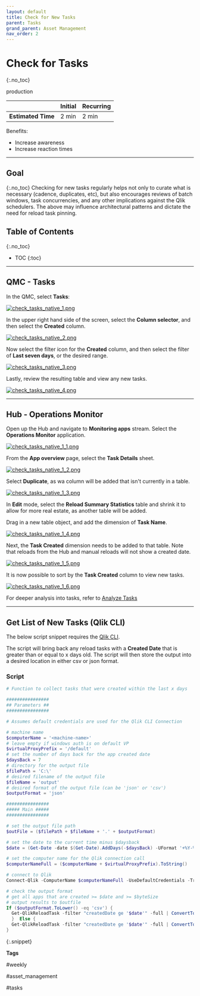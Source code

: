 ```yaml
---
layout: default
title: Check for New Tasks
parent: Tasks
grand_parent: Asset Management
nav_order: 2
---
```


# Check for Tasks <i class="fas fa-file-code fa-xs" title="API | Script Optional"></i>
{:.no_toc}

<span class="label prod">production</span>

|                                  		                      | Initial   | Recurring  |
|-----------------------------------------------------------|-----------|------------|
| <i class="far fa-clock fa-sm"></i> **Estimated Time**     | 2 min     | 2 min      |

Benefits:

  - Increase awareness
  - Increase reaction times
  
-------------------------

## Goal
{:.no_toc}
Checking for new tasks regularly helps not only to curate what is necessary (cadence, duplicates, etc), but also encourages reviews of batch windows, task concurrencies, and any other implications against the Qlik schedulers. The above may influence architectural patterns and dictate the need for reload task pinning.

## Table of Contents
{:.no_toc}

* TOC
{:toc}
-------------------------

## QMC - Tasks

In the QMC, select **Tasks**:

[![check_tasks_native_1.png](images/check_tasks_native_1.png)](https://raw.githubusercontent.com/eapowertools/qs-admin-playbook/master/docs/asset_management/tasks/images/check_tasks_native_1.png)

In the upper right hand side of the screen, select the **Column selector**, and then select the **Created** column.

[![check_tasks_native_2.png](images/check_tasks_native_2.png)](https://raw.githubusercontent.com/eapowertools/qs-admin-playbook/master/docs/asset_management/tasks/images/check_tasks_native_2.png)

Now select the filter icon for the **Created** column, and then select the filter of **Last seven days**, or the desired range.

[![check_tasks_native_3.png](images/check_tasks_native_3.png)](https://raw.githubusercontent.com/eapowertools/qs-admin-playbook/master/docs/asset_management/tasks/images/check_tasks_native_3.png)

Lastly, review the resulting table and view any new tasks.

[![check_tasks_native_4.png](images/check_tasks_native_4.png)](https://raw.githubusercontent.com/eapowertools/qs-admin-playbook/master/docs/asset_management/tasks/images/check_tasks_native_4.png)

-------------------------

## Hub - Operations Monitor

Open up the Hub and navigate to **Monitoring apps** stream. Select the **Operations Monitor** application.

[![check_tasks_native_1_1.png](images/check_tasks_native_1_1.png)](https://raw.githubusercontent.com/eapowertools/qs-admin-playbook/master/docs/asset_management/tasks/images/check_tasks_native_1_1.png)

From the **App overview** page, select the **Task Details** sheet.

[![check_tasks_native_1_2.png](images/check_tasks_native_1_2.png)](https://raw.githubusercontent.com/eapowertools/qs-admin-playbook/master/docs/asset_management/tasks/images/check_tasks_native_1_2.png)

Select **Duplicate**, as wa column will be added that isn't currently in a table.

[![check_tasks_native_1_3.png](images/check_tasks_native_1_3.png)](https://raw.githubusercontent.com/eapowertools/qs-admin-playbook/master/docs/asset_management/tasks/images/check_tasks_native_1_3.png)

In **Edit** mode, select the **Reload Summary Statistics** table and shrink it to allow for more real estate, as another table will be added.

Drag in a new table object, and add the dimension of **Task Name**.

[![check_tasks_native_1_4.png](images/check_tasks_native_1_4.png)](https://raw.githubusercontent.com/eapowertools/qs-admin-playbook/master/docs/asset_management/tasks/images/check_tasks_native_1_4.png)

Next, the **Task Created** dimension needs to be added to that table. Note that reloads from the Hub and manual reloads will not show a created date.

[![check_tasks_native_1_5.png](images/check_tasks_native_1_5.png)](https://raw.githubusercontent.com/eapowertools/qs-admin-playbook/master/docs/asset_management/tasks/images/check_tasks_native_1_5.png)

It is now possible to sort by the **Task Created** column to view new tasks.

[![check_tasks_native_1_6.png](images/check_tasks_native_1_6.png)](https://raw.githubusercontent.com/eapowertools/qs-admin-playbook/master/docs/asset_management/tasks/images/check_tasks_native_1_6.png)

For deeper analysis into tasks, refer to [Analyze Tasks](analyze_tasks.md)


-------------------------

## Get List of New Tasks (Qlik CLI) <i class="fas fa-file-code fa-xs" title="API | Requires Script"></i>

The below script snippet requires the [Qlik CLI](../../tooling/qlik_cli.md).

The script will bring back any reload tasks with a **Created Date** that is greater than or equal to x days old. The script will then store the output into a desired location in either csv or json format.

### Script
```powershell
# Function to collect tasks that were created within the last x days

################
## Parameters ##
################

# Assumes default credentials are used for the Qlik CLI Connection

# machine name
$computerName = '<machine-name>'
# leave empty if windows auth is on default VP
$virtualProxyPrefix = '/default'
# set the number of days back for the app created date
$daysBack = 7
# directory for the output file
$filePath = 'C:\'
# desired filename of the output file
$fileName = 'output'
# desired format of the output file (can be 'json' or 'csv')
$outputFormat = 'json'

################
##### Main #####
################

# set the output file path
$outFile = ($filePath + $fileName + '.' + $outputFormat)

# set the date to the current time minus $daysback
$date = (Get-Date -date $(Get-Date).AddDays(-$daysBack) -UFormat '+%Y-%m-%dT%H:%M:%S.000Z').ToString()

# set the computer name for the Qlik connection call
$computerNameFull = ($computerName + $virtualProxyPrefix).ToString()

# connect to Qlik
Connect-Qlik -ComputerName $computerNameFull -UseDefaultCredentials -TrustAllCerts

# check the output format
# get all apps that are created >= $date and >= $byteSize
# output results to $outfile
If ($outputFormat.ToLower() -eq 'csv') {
  Get-QlikReloadTask -filter "createdDate ge '$date'" -full | ConvertTo-Csv -NoTypeInformation | Set-Content $outFile
  }  Else {
  Get-QlikReloadTask -filter "createdDate ge '$date'" -full | ConvertTo-Json | Set-Content $outFile
} 
```
{:.snippet}

**Tags**

#weekly

#asset_management

#tasks

&nbsp;
